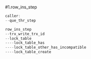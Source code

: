 #1.row_ins_step

```cpp
caller:
--que_thr_step

row_ins_step
--trx_write_trx_id
--lock_table
----lock_table_has
----lock_table_other_has_incompatible
----lock_table_create
```